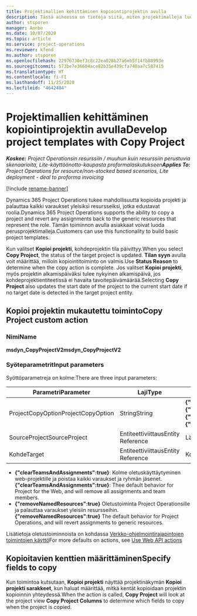 ```yaml
---
title: Projektimallien kehittäminen kopiointiprojektin avulla
description: Tässä aiheessa on tietoja siitä, miten projektimalleja luodaan kopioi projekti -mukautetun toiminnon avulla.
author: stsporen
manager: Annbe
ms.date: 10/07/2020
ms.topic: article
ms.service: project-operations
ms.reviewer: kfend
ms.author: stsporen
ms.openlocfilehash: 22976730ef3c8c22ea028b27a6eb5f14fb88993e
ms.sourcegitcommit: 573be7e36604ace82b35e439cfa748aa7c587415
ms.translationtype: HT
ms.contentlocale: fi-FI
ms.lasthandoff: 11/25/2020
ms.locfileid: "4642404"
---
```

# <a name="develop-project-templates-with-copy-project"></a><span data-ttu-id="50150-103">Projektimallien kehittäminen kopiointiprojektin avulla</span><span class="sxs-lookup"><span data-stu-id="50150-103">Develop project templates with Copy Project</span></span>

<span data-ttu-id="50150-104">_**Koskee:** Project Operationsin resurssiin / muuhun kuin resurssiin perustuvia skenaarioita, Lite-käyttöönotto-kaupasta proformalaskutukseen_</span><span class="sxs-lookup"><span data-stu-id="50150-104">_**Applies To:** Project Operations for resource/non-stocked based scenarios, Lite deployment - deal to proforma invoicing_</span></span>

[!include [rename-banner](~/includes/cc-data-platform-banner.md)]

<span data-ttu-id="50150-105">Dynamics 365 Project Operations tukee mahdollisuutta kopioida projekti ja palauttaa kaikki varaukset yleisiksi resursseiksi, jotka edustavat roolia.</span><span class="sxs-lookup"><span data-stu-id="50150-105">Dynamics 365 Project Operations supports the ability to copy a project and revert any assignments back to the generic resources that represent the role.</span></span> <span data-ttu-id="50150-106">Tämän toiminnon avulla asiakkaat voivat luoda perusprojektimalleja.</span><span class="sxs-lookup"><span data-stu-id="50150-106">Customers can use this functionality to build basic project templates.</span></span>

<span data-ttu-id="50150-107">Kun valitset **Kopioi projekti**, kohdeprojektin tila päivittyy.</span><span class="sxs-lookup"><span data-stu-id="50150-107">When you select **Copy Project**, the status of the target project is updated.</span></span> <span data-ttu-id="50150-108">**Tilan syyn** avulla voit määrittää, milloin kopiointitoiminto on valmis.</span><span class="sxs-lookup"><span data-stu-id="50150-108">Use **Status Reason** to determine when the copy action is complete.</span></span> <span data-ttu-id="50150-109">Jos valitset **Kopioi projekti**, myös projektin alkamispäiväksi tulee nykyinen alkamispäivä, jos kohdeprojektientiteetissä ei havaita tavoitepäivämäärää.</span><span class="sxs-lookup"><span data-stu-id="50150-109">Selecting **Copy Project** also updates the start date of the project to the current start date if no target date is detected in the target project entity.</span></span>

## <a name="copy-project-custom-action"></a><span data-ttu-id="50150-110">Kopioi projektin mukautettu toiminto</span><span class="sxs-lookup"><span data-stu-id="50150-110">Copy Project custom action</span></span> 

### <a name="name"></a><span data-ttu-id="50150-111">Nimi</span><span class="sxs-lookup"><span data-stu-id="50150-111">Name</span></span> 

<span data-ttu-id="50150-112">**msdyn_CopyProjectV2**</span><span class="sxs-lookup"><span data-stu-id="50150-112">**msdyn_CopyProjectV2**</span></span>

### <a name="input-parameters"></a><span data-ttu-id="50150-113">Syöteparametrit</span><span class="sxs-lookup"><span data-stu-id="50150-113">Input parameters</span></span>
<span data-ttu-id="50150-114">Syöttöparametreja on kolme:</span><span class="sxs-lookup"><span data-stu-id="50150-114">There are three input parameters:</span></span>

| <span data-ttu-id="50150-115">Parametri</span><span class="sxs-lookup"><span data-stu-id="50150-115">Parameter</span></span>          | <span data-ttu-id="50150-116">Laji</span><span class="sxs-lookup"><span data-stu-id="50150-116">Type</span></span>   | <span data-ttu-id="50150-117">Arvot</span><span class="sxs-lookup"><span data-stu-id="50150-117">Values</span></span>                                                   | 
|--------------------|--------|----------------------------------------------------------|
| <span data-ttu-id="50150-118">ProjectCopyOption</span><span class="sxs-lookup"><span data-stu-id="50150-118">ProjectCopyOption</span></span>  | <span data-ttu-id="50150-119">String</span><span class="sxs-lookup"><span data-stu-id="50150-119">String</span></span> | <span data-ttu-id="50150-120">**{"removeNamedResources":true}** tai **{"clearTeamsAndAssignments":true}**</span><span class="sxs-lookup"><span data-stu-id="50150-120">**{"removeNamedResources":true}** or **{"clearTeamsAndAssignments":true}**</span></span> |
| <span data-ttu-id="50150-121">SourceProject</span><span class="sxs-lookup"><span data-stu-id="50150-121">SourceProject</span></span>      | <span data-ttu-id="50150-122">Entiteettiviittaus</span><span class="sxs-lookup"><span data-stu-id="50150-122">Entity Reference</span></span> | <span data-ttu-id="50150-123">Lähdeprojekti</span><span class="sxs-lookup"><span data-stu-id="50150-123">Source Project</span></span> |
| <span data-ttu-id="50150-124">Kohde</span><span class="sxs-lookup"><span data-stu-id="50150-124">Target</span></span>             | <span data-ttu-id="50150-125">Entiteettiviittaus</span><span class="sxs-lookup"><span data-stu-id="50150-125">Entity Reference</span></span> | <span data-ttu-id="50150-126">Kohdeprojekti</span><span class="sxs-lookup"><span data-stu-id="50150-126">Target Project</span></span> |


- <span data-ttu-id="50150-127">**{"clearTeamsAndAssignments":true}**: Kolme oletuskäyttäytyminen web-projektille ja poistaa kaikki varaukset ja ryhmän jäsenet.</span><span class="sxs-lookup"><span data-stu-id="50150-127">**{"clearTeamsAndAssignments":true}**: Thee default behavior for Project for the Web, and will remove all assignments and team members.</span></span>
- <span data-ttu-id="50150-128">**{"removeNamedResources":true}** Oletustoiminta Project Operationsille ja palauttaa varaukset yleisiin resursseihin.</span><span class="sxs-lookup"><span data-stu-id="50150-128">**{"removeNamedResources":true}** The default behavior for Project Operations, and will revert assignments to generic resources.</span></span>

<span data-ttu-id="50150-129">Lisätietoja oletustoiminnoista on kohdassa [Verkko-ohjelmointirajapintojen toimintojen käyttö](https://docs.microsoft.com/powerapps/developer/common-data-service/webapi/use-web-api-actions)</span><span class="sxs-lookup"><span data-stu-id="50150-129">For more defaults on actions, see [Use Web API actions](https://docs.microsoft.com/powerapps/developer/common-data-service/webapi/use-web-api-actions)</span></span>

## <a name="specify-fields-to-copy"></a><span data-ttu-id="50150-130">Kopioitavien kenttien määrittäminen</span><span class="sxs-lookup"><span data-stu-id="50150-130">Specify fields to copy</span></span> 
<span data-ttu-id="50150-131">Kun toimintoa kutsutaan, **Kopioi projekti** näyttää projektinäkymän **Kopioi projekti sarakkeet**, kun haluat määrittää, mitkä kentät kopioidaan projektin kopioinnin yhteydessä.</span><span class="sxs-lookup"><span data-stu-id="50150-131">When the action is called, **Copy Project** will look at the project view **Copy Project Columns** to determine which fields to copy when the project is copied.</span></span>
